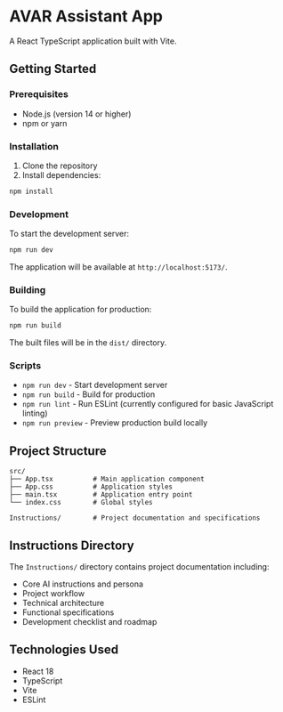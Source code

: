# AVAR Assistant App

A React TypeScript application built with Vite.

## Getting Started

### Prerequisites

- Node.js (version 14 or higher)
- npm or yarn

### Installation

1. Clone the repository
2. Install dependencies:
```bash
npm install
```

### Development

To start the development server:
```bash
npm run dev
```

The application will be available at `http://localhost:5173/`.

### Building

To build the application for production:
```bash
npm run build
```

The built files will be in the `dist/` directory.

### Scripts

- `npm run dev` - Start development server
- `npm run build` - Build for production
- `npm run lint` - Run ESLint (currently configured for basic JavaScript linting)
- `npm run preview` - Preview production build locally

## Project Structure

```
src/
├── App.tsx          # Main application component
├── App.css          # Application styles
├── main.tsx         # Application entry point
└── index.css        # Global styles

Instructions/        # Project documentation and specifications
```

## Instructions Directory

The `Instructions/` directory contains project documentation including:
- Core AI instructions and persona
- Project workflow
- Technical architecture
- Functional specifications
- Development checklist and roadmap

## Technologies Used

- React 18
- TypeScript
- Vite
- ESLint
